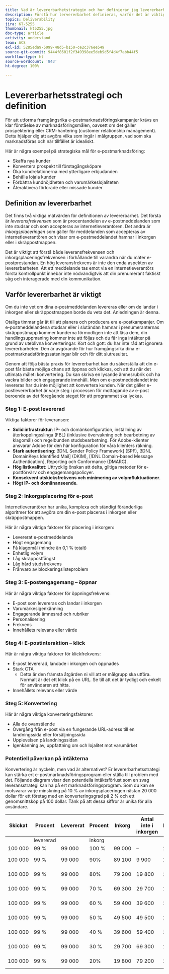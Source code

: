 ```yaml
---
title: Vad är levererbarhetstrategin och hur definierar jag levererbarheten?
description: Förstå hur lervererbarhet definieras, varför det är viktigt och de viktigaste levererbarhetsvärdena.
topics: Deliverability
jira: KT-5255
thumbnail: kt5255.jpg
doc-type: article
activity: understand
team: ACS
exl-id: 5285eda9-5099-48d5-b150-ce2c376ee549
source-git-commit: 9444f8601f2f349398ee5deb9d5f4d4f7abb44f5
workflow-type: ht
source-wordcount: '843'
ht-degree: 100%

---
```


# Levererbarhetsstrategi och definition

För att utforma framgångsrika e-postmarknadsföringskampanjer krävs en klar förståelse av marknadsföringsmålen, oavsett om det gäller prospektering eller CRM-hantering (customer relationship management). Detta hjälper dig att avgöra vilka som ingår i målgruppen, vad som ska marknadsföras och när tillfället är idealiskt.

Här är några exempel på strategiska mål för e-postmarknadsföring:

* Skaffa nya kunder
* Konvertera prospekt till förstagångsköpare
* Öka kundrelationerna med ytterligare erbjudanden
* Behålla lojala kunder
* Förbättra kundnöjdheten och varumärkeslojaliteten
* Återaktivera förlorade eller missade kunder

## Definition av levererbarhet

Det finns två viktiga mätvärden för definitionen av levererbarhet. Det första är *leveransfrekvensen* som är procentandelen av e-postmeddelanden som inte studsar och som accepteras av internetleverantören. Det andra är *inkorgsplaceringen* som gäller för meddelanden som accepteras av internetleverantören och visar om e-postmeddelandet hamnar i inkorgen eller i skräppostmappen.

Det är viktigt att förstå både leveransfrekvensen och inkorgsplaceringsfrekvensen i förhållande till varandra när du mäter e-postprestandan. En hög leveransfrekvens är inte den enda aspekten av levererbarheten. Att ett meddelande tas emot via en internetleverantörs första kontrollpunkt innebär inte nödvändigtvis att din prenumerant faktiskt såg och interagerade med din kommunikation.

## Varför levererbarhet är viktigt

Om du inte vet om dina e-postmeddelanden levereras eller om de landar i inkorgen eller skräppostmappen borde du veta det. Anledningen är denna.

Otaliga timmar går åt till att planera och producera era e-postkampanjer. Om e-postmeddelandena studsar eller i slutändan hamnar i prenumeranternas skräppostmapp kommer kunderna förmodligen inte att läsa dem, din handlingsuppmaning kommer inte att följas och du får inga intäkter på grund av uteblivna konverteringar. Kort och gott: du har inte råd att ignorera levererbarheten. Den är avgörande för hur framgångsrika dina e-postmarknadsföringssatsningar blir och för ditt slutresultat.

Genom att följa bästa praxis för levererbarhet kan du säkerställa att din e-post får bästa möjliga chans att öppnas och klickas, och att du når det ultimata målet: konvertering. Du kan skriva en lysande ämnesrubrik och ha vackra bilder och engagerande innehåll. Men om e-postmeddelandet inte levereras har du inte möjlighet att konvertera kunden. När det gäller e-postlevererbarhet är varje steg i processen för mottagande av e-post beroende av det föregående steget för att programmet ska lyckas.

### Steg 1: E-post levererad

Viktiga faktorer för leveransen:

* **Solid infrastruktur**: IP- och domänkonfiguration, inställning av återkopplingsslinga (FBL) (inklusive övervakning och bearbetning av klagomål) och regelbunden studsbearbetning. För Adobe-klienter ansvarar Adobe för den här konfiguration för våra klienters räkning.
* **Stark autentisering**: [!DNL Sender Policy Framework] (SPF), [!DNL DomainKeys Identified Mail] (DKIM), [!DNL Domain-based Message Authentication], Reporting och Conformance (DMARC).
* **Hög listkvalitet**: Uttrycklig önskan att delta, giltiga metoder för e-postförvärv och engagemangspolicyer.
* **Konsekvent utskicksfrekvens och minimering av volymfluktuationer**.
* **Högt IP- och domänanseende**.

### Steg 2: Inkorgsplacering för e-post

Internetleverantörer har unika, komplexa och ständigt föränderliga algoritmer för att avgöra om din e-post placeras i inkorgen eller skräppostmappen.

Här är några viktiga faktorer för placering i inkorgen:

* Levererat e-postmeddelande
* Högt engagemang
* Få klagomål (mindre än 0,1 % totalt)
* Enhetlig volym
* Låg skräppostfångst
* Låg hård studsfrekvens
* Frånvaro av blockeringslisteproblem

### Steg 3: E-postengagemang – öppnar

Här är några viktiga faktorer för öppningsfrekvens:

* E-post som levereras och landar i inkorgen
* Varumärkesigenkänning
* Engagerande ämnesrad och rubriker
* Personalisering
* Frekvens
* Innehållets relevans eller värde

### Steg 4: E-postinteraktion – klick

Här är några viktiga faktorer för klickfrekvens:

* E-post levererad, landade i inkorgen och öppnades
* Stark CTA
   * Detta är den främsta åtgärden ni vill att er målgrupp ska utföra. Normalt är det ett klick på en URL. Se till att det är tydligt och enkelt för användaren att hitta.
* Innehållets relevans eller värde

### Steg 5: Konvertering

Här är några viktiga konverteringsfaktorer:

* Alla de ovanstående
* Övergång från e-post via en fungerande URL-adress till en landningssida eller försäljningssida
* Upplevelsen på landningssidan
* Igenkänning av, uppfattning om och lojalitet mot varumärket

### Potentiell påverkan på intäkterna

Konvertering är nyckeln, men vad är alternativet? Er levererbarhetsstrategi kan stärka ert e-postmarknadsföringsprogram eller ställa till problem med det. Följande diagram visar den potentiella intäktsförlust som en svag leveransstrategi kan ha på ert marknadsföringsprogram. Som du kan se motsvarar varje minskning på 10 % av inkorgsplaceringen nästan 20 000 dollar för ett företag med en konverteringsgrad på 2 % och ett genomsnittsköp på 100 dollar. Tänk på att dessa siffror är unika för alla avsändare.

| Skickat | Procent | Levererat | Procent | Inkorg | Antal inte i inkorgen | Konverteringsgrad | Antal förlorade | Genomsnittlig | Förlorad |
|------|-----------|-----------|----------|-------|---------------------|-----------------|-----------------|----------|-----------|
|      | levererad |           | inkorg |       |                     |                 | Konverteringar | köp | intäkt |
| 100 000 | 99 % | 99 000 | 100 % | 99 000 | – | 2 % | 0 | 100 USD | USD – |
| 100 000 | 99 % | 99 000 | 90% | 89 100 | 9 900 | 2 % | 198 | 100 USD | 19 800 USD |
| 100 000 | 99 % | 99 000 | 80% | 79 200 | 19 800 | 2 % | 396 | 100 USD | 39 600 USD |
| 100 000 | 99 % | 99 000 | 70 % | 69 300 | 29 700 | 2 % | 594 | 100 USD | 59 400 USD |
| 100 000 | 99 % | 99 000 | 60 % | 59 400 | 39 600 | 2 % | 792 | 100 USD | 79 200 USD |
| 100 000 | 99 % | 99 000 | 50 % | 49 500 | 49 500 | 2 % | 990 | 100 USD | 99 000 USD |
| 100 000 | 99 % | 99 000 | 40 % | 39 600 | 59 400 | 2 % | 1 188 | 100 USD | 118 800 USD |
| 100 000 | 99 % | 99 000 | 30 % | 29 700 | 69 300 | 2 % | 1386 | 100 USD | 138 600 USD |
| 100 000 | 99 % | 99 000 | 20% | 19 800 | 79 200 | 2 % | 1 584 | 100 USD | 158 400 USD |
